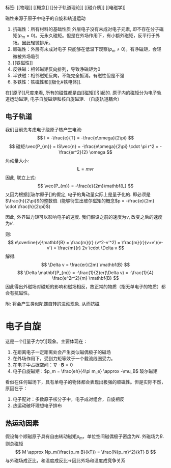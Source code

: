 标签: [[物理]] [[概念]] [[分子轨道理论]] [[磁介质]] [[电磁学]]

磁性来源于原子中电子的自旋和轨道运动

1. 抗磁性：所有材料的基础性质 外层电子没有未成对电子元素, 即不存在分子磁矩($p_{m} = 0$)。无永久磁矩。但是在外场作用下，有小额外磁矩，反平行于外场。因此轻微排斥。
2. 顺磁性：外层有未成对电子 只能够在低温下观察($p_{m} \neq 0$)。有净磁矩，会轻微被外场吸引
3. [[铁磁性]]
4. 反铁磁：相邻磁矩反向排列，导致净磁矩为0
5. 半铁磁：相邻磁矩反向，不能完全抵消。有磁性但是不强
6. 多铁性：铁磁性和[[极化#铁电体]]. 

在[[原子]]尺度来看, 所有的磁性都是由[[磁矩]]引起的. 原子内的磁矩分为电子轨道运动磁矩, 电子自旋磁矩和核自旋磁矩. （自旋轨道耦合）

## 电子轨道

我们目前先考虑电子绕原子核产生电流: 
$$
I = -\frac{e}{T} = -\frac{e\omega}{2\pi}
$$
$$
磁矩:\vec{P_{m}} = IS\vec{n} = -\frac{e\omega}{2\pi} \cdot \pi r^2 = -\frac{er^2}{2} \omega
$$
角动量大小: 
$$
\mathbf{L} = mvr
$$
因此, 联立上式: 
$$
\vec{P_{m}} = -\frac{e}{2m}\mathbf{L}
$$
又因为根据[[玻尔原子]]的假定, 电子的角动量实际上是量子化的. 即必须是$\frac{h}{2\pi}$的整数倍. (能够衍生出玻尔磁矩的概念$p = -\frac{e}{2m} \cdot \frac{h}{2\pi}$)

因此, 外界磁力矩可以影响电子的速度. 我们假设之前的速度为$v$, 改变之后的速度为$v'$. 

则: 
$$
e\overline{v}\mathbf{B} = \frac{m}{r} (v^2-v'^2) = \frac{m}{r}(v+v')(v-v') = \frac{m}{r} 2v \cdot \Delta v
$$
解得:
$$
\Delta v = \frac{er}{2m} \mathbf{B}
$$
$$
\Delta \mathbf{P_{m}} = -\frac{1}{2}er(\Delta v) = -\frac{1}{4} \frac{e^2r^2}{m} \mathbf{B}
$$
因此得出外磁场对磁矩的影响和磁场相反，故正常的物质（指无单电子的物质）都会有抗磁性。

附: 将会产生类似陀螺自转的进动现象. 从而抗磁
# 电子自旋

这是一个[[量子力学]]现象。主要体现在：
1. 在距离电子一定距离处会产生类似磁偶极子的磁场
2. 在外场作用下，受到力矩等效于一个载流线圈受力。
3. 在电子中占据空间：$\nabla \cdot \mathbf{B} = 0$
4. 电子自旋磁矩：$p_m = \frac{eh}{4\pi m_e} \approx -\mu_B$ 玻尔磁矩


看似在任何磁场下，具有单电子的物体都会表现出极强的顺磁性。但是实际不然，原因在于：
1. 电子配对：多数原子核分子中，电子成对组合，自旋相反
2. 热运动破坏理想电子排布

## 热运动因素

假设每个顺磁原子具有自由转动磁矩$p_m$，单位空间磁偶极子密度为$N$. 外磁场为$B$. 则总磁矩
$$
M \approx Np_m(\frac{p_m B}{kT}) = \frac{N{p_m}^2}{kT} B
$$
与外磁场成正比，和温度成反比$\to$因此外场和温度成竞争关系
